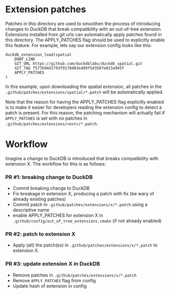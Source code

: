 # Extension patches
Patches in this directory are used to smoothen the process of introducing changes to DuckDB that break compatibility with an
out-of-tree extension. Extensions installed from git urls can automatically apply patches found in this directory. The APPLY_PATCHES flag 
should be used to explicitly enable this feature. For example,
lets say our extension config looks like this:

```shell
duckdb_extension_load(spatial
    DONT_LINK
    GIT_URL https://github.com/duckdblabs/duckdb_spatial.git
    GIT_TAG f577b9441793f9170403e489f5d3587e023a945f
    APPLY_PATCHES
)
```
In this example, upon downloading the spatial extension, all patches in the `.github/patches/extensions/spatial/*.patch`
will be automatically applied.

Note that the reason for having the APPLY_PATCHES flag explicitly enabled is to make it easier for developers reading
the extension config to detect a patch is present. For this reason, the patching mechanism will actually fail if `APPLY_PATCHES`
is set with no patches in `.github/patches/extensions/<ext>/*.patch`.

# Workflow
Imagine a change to DuckDB is introduced that breaks compatibility with extension X. The
workflow for this is as follows:

### PR #1: breaking change to DuckDB
- Commit breaking change to DuckDB
- Fix breakage in extension X, producing a patch with fix (be wary of already existing patches)
- Commit patch in `.github/patches/extensions/x/*.patch` using a descriptive name
- enable APPLY_PATCHES for extension X in `.github/config/out_of_tree_extensions.cmake` (if not already enabled)

### PR #2: patch to extension X
- Apply (all) the patch(es) in `.github/patches/extensions/x/*.patch` to extension X.

### PR #3: update extension X in DuckDB
- Remove patches in `.github/patches/extensions/x/*.patch`
- Remove `APPLY_PATCHES` flag from config
- Update hash of extension in config




